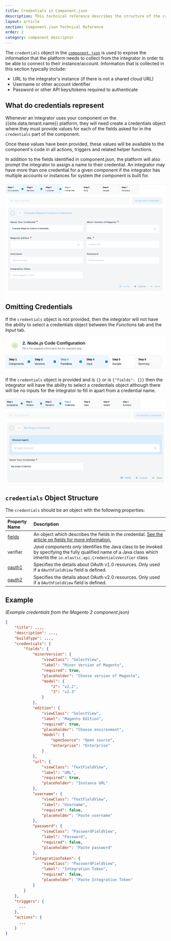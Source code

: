 ```yaml
---
title: Credentials in Component.json
description: This technical reference describes the structure of the credentials section of the component.json manifest file/component descriptor file
layout: article
section: Component.json Technical Reference
order: 2
category: component descriptor
---
```


The `credentials` object in the [`component.json`](component-json-technical-reference.html) is used to expose the information that the platform needs to collect from the integrator in order to be able to connect to their instance/account.  Information that is collected in this section typically include:
* URL to the integrator's instance (if there is not a shared cloud URL)
* Username or other account identifier
* Password or other API keys/tokens required to authenticate

## What do credentials represent

Whenever an integrator uses your component on the {{site.data.tenant.name}} platform, they will need create a credentials object where they must provide values for each of the fields asked for in the `credentials` part of the component.  

Once these values have been provided, these values will be available to the component's code in all actions, triggers and related helper functions.  

In addition to the fields identified in component.json, the platform will also prompt the integrator to assign a name to their credential. An integrator may have more than one credential for a given component if the integrator has multiple accounts or instances for system the component is built for.

![Example Credentials for the Magento 2 Component](/assets/img/references/component.json/credentials-full.png)

## Omitting Credentials

If the `credentials` object is not provided, then the integrator will not have the ability to select a credentials object between the *Functions* tab and the *Input* tab.

![Example of No Credentials](/assets/img/references/component.json/no-credentials.png)

If the `credentials` object is provided and is `{}` or is `{"fields": {}}` then the integrator will have the ability to select a credentials object although there will be no inputs for the integrator to fill in apart from a credential name.

![Example of Empty Credentials](/assets/img/references/component.json/credentials-empty.png)

## `credentials` Object Structure
The `credentials` should be an object with the following properties:

| Property Name | Description |
| :------------ | :---------- |
| [fields](component-json-fields.html) | An object which describes the fields in the credential. [See the article on fields for more information.](component-json-fields.html) |
| verifier | *Java components only* Identifies the Java class to be invoked by specifying the fully qualified name of a Java class which inherits the `io.elastic.api.CredentialsVerifier` class. |
| [oauth1](component-json-oauth.html#oauth1) | Specifies the details about OAuth v1.0 resources. Only used if a `OAuthFieldView` field is defined. |
| [oauth2](component-json-oauth.html#oauth2) | Specifies the details about OAuth v2.0 resources. Only used if a `OAuthFieldView` field is defined. |

## Example
*(Example credentials from the Magento 2 component.json)*

```json
{
    "title": ...,
    "description": ...,
    "buildType": ...,
    "credentials": {
        "fields": {
            "minorVersion": {
                "viewClass": "SelectView",
                "label": "Minor Version of Magento",
                "required": true,
                "placeholder": "Choose version of Magento",
                "model": {
                    "2": "v2.2",
                    "3": "v2.3"
                }
            },
            "edition": {
                "viewClass": "SelectView",
                "label": "Magento Edition",
                "required": true,
                "placeholder": "Choose environment",
                "model": {
                    "openSource": "Open source",
                    "enterprise": "Enterprise"
                }
            },
            "url": {
                "viewClass": "TextFieldView",
                "label": "URL",
                "required": true,
                "placeholder": "Instance URL"
            },
            "username": {
                "viewClass": "TextFieldView",
                "label": "Username",
                "required": false,
                "placeholder": "Paste username"
            },
            "password": {
                "viewClass": "PasswordFieldView",
                "label": "Password",
                "required": false,
                "placeholder": "Paste password"
            },
            "integrationToken": {
                "viewClass": "PasswordFieldView",
                "label": "Integration Token",
                "required": false,
                "placeholder": "Paste Integration Token"
            }
        }
    },
    "triggers": {
      ...
    },
    "actions": {
      ...
    }
}
```
